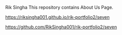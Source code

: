 Rik Singha 
This repository contains About Us Page.

https://riksingha001.github.io/rik-portfolio2/seven

https://github.com/RikSingha001/rik-portfolio2/seven
